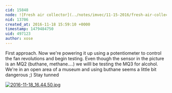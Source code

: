 ```yaml
---
cid: 15848
node: ![Fresh air collector](../notes/imvec/11-15-2016/fresh-air-collector)
nid: 13706
created_at: 2016-11-18 15:59:10 +0000
timestamp: 1479484750
uid: 497123
author: xose
---
```


First approach.
Now we're powering it up using a potentiometer to control the fan revolutions and begin testing.
Even though the sensor in the picture is an MQ2 (buthane, methane....) we willl be testing the MQ3 for alcohol. We're in an open area of a museum and using buthane seems a little bit dangerous ;)
Stay tunned


[![2016-11-18_16.44.50.jpg](https://publiclab.org/system/images/photos/000/018/860/large/2016-11-18_16.44.50.jpg)](https://publiclab.org/system/images/photos/000/018/860/original/2016-11-18_16.44.50.jpg)

